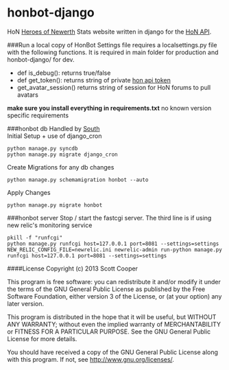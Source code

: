 honbot-django
=============
HoN [Heroes of Newerth](http://www.heroesofnewerth.com/) Stats website written in django for the [HoN API](http://api.heroesofnewerth.com/).

###Run a local copy of HonBot
Settings file requires a localsettings.py file with the following functions. It is required in main folder for production and honbot-django/ for dev.

* def is_debug(): returns true/false
* def get_token(): returns string of private [hon api token](http://api.heroesofnewerth.com/)
* get_avatar_session() returns string of session for HoN forums to pull avatars 

__make sure you install everything in requirements.txt__ no known version specific requirements

###honbot db
Handled by [South](http://south.aeracode.org/)  
Initial Setup + use of django_cron

    python manage.py syncdb
    python manage.py migrate django_cron
Create Migrations for any db changes  

    python manage.py schemamigration honbot --auto  
Apply Changes  

    python manage.py migrate honbot   

###honbot server
Stop / start the fastcgi server. The third line is if using new relic's monitoring service

    pkill -f "runfcgi"
    python manage.py runfcgi host=127.0.0.1 port=8081 --settings=settings
    NEW_RELIC_CONFIG_FILE=newrelic.ini newrelic-admin run-python manage.py runfcgi host=127.0.0.1 port=8081 --settings=settings


####License
Copyright (c) 2013 Scott Cooper

This program is free software: you can redistribute it and/or modify
it under the terms of the GNU General Public License as published by
the Free Software Foundation, either version 3 of the License, or
(at your option) any later version.

This program is distributed in the hope that it will be useful,
but WITHOUT ANY WARRANTY; without even the implied warranty of
MERCHANTABILITY or FITNESS FOR A PARTICULAR PURPOSE.  See the
GNU General Public License for more details.

You should have received a copy of the GNU General Public License
along with this program.  If not, see <http://www.gnu.org/licenses/>.